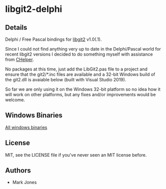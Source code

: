 # libgit2-delphi

Details
-------

Delphi / Free Pascal bindings for [libgit2](http://libgit2.github.com/) v1.0(.1).

Since I could not find anything very up to date in the Delphi/Pascal world for recent libgit2 versions I decided to do something myself with assistance from [CHelper](https://wiki.freepascal.org/Chelper).

No packages at this time, just add the LibGit2.pas file to a project and ensure that the git2/\*.inc files are available and a 32-bit Windows build of the git2.dll is avaiable below (built with Visual Studio 2019).

So far we are only using it on the Windows 32-bit platform so no idea how it will work on other platforms, but any fixes and/or improvements would be welcome.

Windows Binaries
----------------

[All windows binaries](https://1drv.ms/u/s!Asf6C964OtqIgnrZWHAv6YaNhteW?e=iJAnpL)


License
-------

MIT, see the LICENSE file if you've never seen an MIT license before.

Authors
-------

- Mark Jones

